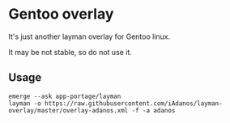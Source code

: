 # Gentoo overlay

It's just another layman overlay for Gentoo linux.

It may be not stable, so do not use it.

## Usage

```
emerge --ask app-portage/layman
layman -o https://raw.githubusercontent.com/iAdanos/layman-overlay/master/overlay-adanos.xml -f -a adanos
```
